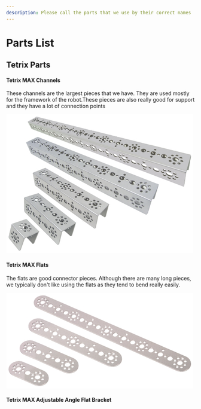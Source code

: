 ```yaml
---
description: Please call the parts that we use by their correct names
---
```


# Parts List

## Tetrix Parts

#### Tetrix MAX Channels

These channels are the largest pieces that we have. They are used mostly for the framework of the robot.These pieces are also really good for support and they have a lot of connection points

![](.gitbook/assets/xl_2232tetrixchannels.jpg)

#### Tetrix MAX Flats

The flats are good connector pieces. Although there are many long pieces, we typically don't like using the flats as they tend to bend really easily.

![](.gitbook/assets/xl_39271-39274_tetrixflats.jpg)

#### Tetrix MAX Adjustable Angle Flat Bracket

